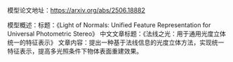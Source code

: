 模型论文地址：https://arxiv.org/abs/2506.18882

模型概述：标题：《Light of Normals: Unified Feature Representation for Universal Photometric Stereo》
中文文章标题：《法线之光：用于通用光度立体统一的特征表示》
文章内容：提出一种基于法线信息的光度立体方法，实现统一特征表示，提高多光照条件下物体表面重建效果。
